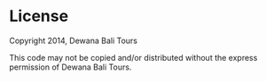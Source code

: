 # License

Copyright 2014, Dewana Bali Tours

This code may not be copied and/or distributed without the express permission of Dewana Bali Tours.
